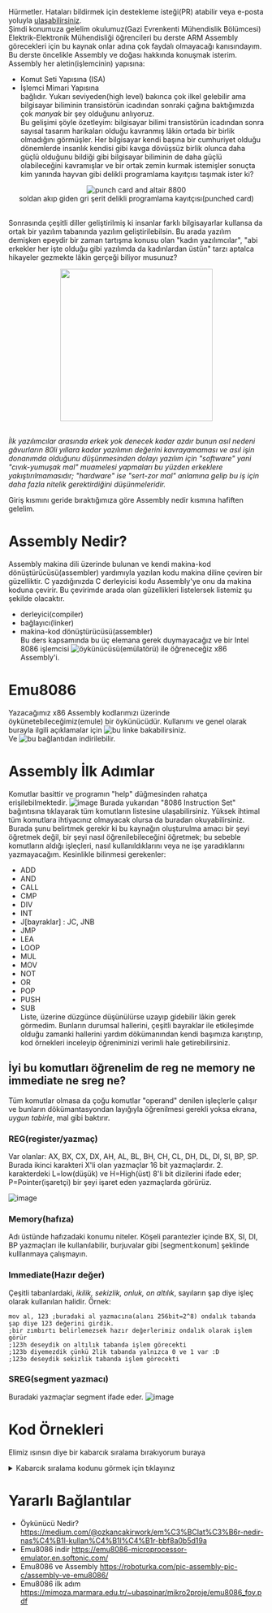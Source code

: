 Hürmetler. Hataları bildirmek için destekleme isteği(PR) atabilir veya e-posta yoluyla <a href="mailto:alpkut55@gmail.com">ulaşabilirsiniz</a>.<br/>
Şimdi konumuza gelelim okulumuz(Gazi Evrenkenti Mühendislik Bölümcesi) Elektrik-Elektronik Mühendisliği öğrencileri bu derste ARM Assembly görecekleri için bu kaynak onlar adına çok faydalı olmayacağı kanısındayım.
Bu derste öncelikle Assembly ve doğası hakkında konuşmak isterim. Assembly her aletin(işlemcinin) yapısına:
- Komut Seti Yapısına (ISA)
- İşlemci Mimari Yapısına<br/>
bağlıdır. Yukarı seviyeden(high level) bakınca çok ilkel gelebilir ama bilgisayar biliminin transistörün icadından sonraki çağına baktığımızda çok *manyak* bir şey olduğunu anlıyoruz.<br>
Bu gelişimi şöyle özetleyim: bilgisayar bilimi transistörün icadından sonra sayısal tasarım harikaları olduğu kavranmış lâkin ortada bir birlik olmadığını görmüşler. Her bilgisayar kendi başına bir cumhuriyet olduğu dönemlerde insanlık kendisi gibi kavga dövüşsüz birlik olunca daha güçlü olduğunu bildiği gibi bilgisayar biliminin de daha güçlü olabileceğini kavramışlar ve bir ortak zemin kurmak istemişler sonuçta kim yanında hayvan gibi delikli programlama kayıtçısı taşımak ister ki?<br>
<div style="margin-left:auto,margin-right: auto" align="center"><img src="https://i.ytimg.com/vi/wALFrUd6Ttw/hqdefault.jpg" alt="punch card and altair 8800"><br/>soldan akıp giden gri şerit delikli programlama kayıtçısı(punched card)<img/></div><br/>

Sonrasında çeşitli diller geliştirilmiş ki insanlar farklı bilgisayarlar kullansa da ortak bir yazılım tabanında yazılım geliştirilebilsin. Bu arada yazılım demişken epeydir bir zaman tartışma konusu olan "kadın yazılımcılar", "abi erkekler her işte olduğu gibi yazılımda da kadınlardan üstün" tarzı aptalca hikayeler gezmekte lâkin gerçeği biliyor musunuz?<br/>

<div style="margin-left:auto,margin-right: auto" align="center"><img width="300" src="https://media1.tenor.com/images/0d0077a13fff517c97916da3ccb27ec8/tenor.gif?itemid=17051074"/></div></br>

_İlk yazılımcılar arasında erkek yok denecek kadar azdır bunun  asıl nedeni gâvurların 80li yıllara kadar yazılımın değerini kavrayamaması ve asıl işin donanımda olduğunu düşünmesinden dolayı yazılım için "software" yani "cıvık-yumuşak mal" muamelesi yapmaları bu yüzden erkeklere yakıştırılmamasıdır; "hardware" ise "sert-zor mal" anlamına gelip bu iş için daha fazla nitelik gerektirdiğini düşünmeleridir._</br>

Giriş kısmını geride bıraktığımıza göre Assembly nedir kısmına hafiften gelelim.

# Assembly Nedir?
Assembly makina dili üzerinde bulunan ve kendi makina-kod dönüştürücüsü(assembler) yardımıyla yazılan kodu makina diline çeviren bir güzelliktir. C yazdığınızda C derleyicisi kodu Assembly'ye onu da makina koduna çevirir. Bu çevirimde arada olan güzellikleri listelersek listemiz şu şekilde olacaktır.
- derleyici(compiler)
- bağlayıcı(linker) 
- makina-kod dönüştürücüsü(assembler)<br/>
Bu ders kapsamında bu üç elemana gerek duymayacağız ve bir Intel 8086 işlemcisi ![öykünücüsü(emülatörü)](https://medium.com/@ozkancakirwork/em%C3%BClat%C3%B6r-nedir-nas%C4%B1l-kullan%C4%B1l%C4%B1r-bbf8a0b5d19a) ile öğreneceğiz x86 Assembly'i.

# Emu8086
Yazacağımız x86 Assembly kodlarımızı üzerinde öykünetebileceğimiz(emule) bir öykünücüdür. Kullanımı ve genel olarak burayla ilgili açıklamalar için ![bu linke](https://roboturka.com/pic-assembly-pic-c/assembly-ve-emu8086/) bakabilirsiniz.</br>
Ve ![bu bağlantı](https://emu8086-microprocessor-emulator.en.softonic.com/)dan indirilebilir.

# Assembly İlk Adımlar
Komutlar basittir ve programın "help" düğmesinden rahatça erişilebilmektedir.
![image](https://user-images.githubusercontent.com/44534126/113336434-16312e80-932f-11eb-96c6-66de733c2bb8.png)
Burada yukarıdan "8086 Instruction Set" bağıntısına tıklayarak tüm komutların listesine ulaşabilirsiniz.
Yüksek ihtimal tüm komutlara ihtiyacınız olmayacak olursa da buradan okuyabilirsiniz.
Burada şunu belirtmek gerekir ki bu kaynağın oluşturulma amacı bir şeyi öğretmek değil, bir şeyi nasıl öğrenilebileceğini öğretmek; bu sebeble komutların aldığı işleçleri, nasıl kullanıldıklarını veya ne işe yaradıklarını yazmayacağım.
Kesinlikle bilinmesi gerekenler:
- ADD
- AND
- CALL
- CMP
- DIV
- INT
- J[bayraklar] : JC, JNB
- JMP
- LEA
- LOOP
- MUL
- MOV
- NOT
- OR
- POP
- PUSH
- SUB
<br/>Liste, üzerine düzgünce düşünülürse uzayıp gidebilir lâkin gerek görmedim. Bunların durumsal hallerini, çeşitli bayraklar ile etkileşimde olduğu zamanki hallerini yardım dökümanından kendi başımıza karıştırıp, kod örnekleri inceleyip öğreniminizi verimli hale getirebilirsiniz.

## İyi bu komutları öğrenelim de reg ne memory ne immediate ne sreg ne?
Tüm komutlar olmasa da çoğu komutlar "operand" denilen işleçlerle çalışır ve bunların dökümantasyondan layığıyla öğrenilmesi gerekli yoksa ekrana, _uygun tabirle_, mal gibi baktırır. 

### REG(register/yazmaç) 
Var olanlar: AX, BX, CX, DX, AH, AL, BL, BH, CH, CL, DH, DL, DI, SI, BP, SP.
Burada ikinci karakteri X'li olan yazmaçlar 16 bit yazmaçlardır. 2. karakterdeki L=low(düşük) ve H=High(üst) 8'li bit dizilerini ifade eder; P=Pointer(işaretçi) bir şeyi işaret eden yazmaçlarda görürüz.

![image](https://user-images.githubusercontent.com/44534126/113339744-9e193780-9333-11eb-9d17-dbb3fd69ee22.png)

### Memory(hafıza)
Adı üstünde hafızadaki konumu niteler. Köşeli parantezler içinde  BX, SI, DI, BP yazmaçları ile kullanılabilir, burjuvalar gibi [segment:konum] şeklinde kulllanmaya çalışmayın.  

### Immediate(Hazır değer)
Çeşitli tabanlardaki, _ikilik, sekizlik, onluk, on altılık_, sayıların şap diye işleç olarak kullanılan halidir.
Örnek:
```assembly
mov al, 123 ;buradaki al yazmacına(alanı 256bit=2^8) ondalık tabanda şap diye 123 değerini girdik.
;bir zımbırtı belirlemezsek hazır değerlerimiz ondalık olarak işlem görür
;123h deseydik on altılık tabanda işlem görecekti
;123b diyemezdik çünkü 2lik tabanda yalnızca 0 ve 1 var :D
;123o deseydik sekizlik tabanda işlem görecekti
```
### SREG(segment yazmacı)
Buradaki yazmaçlar segment ifade eder.
![image](https://user-images.githubusercontent.com/44534126/113344836-48945900-933a-11eb-83a7-e5874600bcc6.png)


# Kod Örnekleri
Elimiz ısınsın diye bir kabarcık sıralama bırakıyorum buraya

<details><summary>Kabarcık sıralama kodunu görmek için tıklayınız</summary>
<p>
Buyrunuz

```assembly
org 100h ; programı başlatmak için
lea bx, dizi ; dizi adlı değişkenin ilk elemanının adresini bx'e atadık
mov si, 0 ; indexleri gezmek için si yazmacını kullandık
mov cx, 0 ; burada loop kullanmak istemediğim için cx = 0 ataması gerçekleştirdim,
          ; peki loop kullansaydım buraya ihtiyaç var mıydı?
          ; yoksa varsa gene 0 mı olması gerekirdi?
          
karsilastir: ; okunabilirliği arttırmak ve oradan oraya zıplamak için etiket(label)li çalıştık
    mov al, [bx+si]     ; al = dizi[i] buradaki si=i
    inc si              ; i++
    mov dl, [bx+si]     ; dl = dizi[++i]
    cmp al, dl          ; al-dl ? Bayraklara düşecek sonuçlar
    jg  degistir        ; "Jump Greater" ilk işleç daha büyükse atla anlamına gelir: (ZF = 0) ve (SF = OF) 
    jmp bakiver         ; eğer ilk işleç daha büyük değilse "bakiver" etiketine atlanacak
    
degistir:               ; değerleri değiştiriyoruz
    dec si              ; si yazmacındaki değer 1 azalacak
    mov [bx+si], dl     
    inc si
    mov [bx+si], al
    jmp bakiver
    
bakiver:
    mov ax, 4           ; son indexi olan 4
    cmp ax, si          ; si yazmacındaki değer index kontrolu için
    jg karsilastir      ; index kontrolu
    inc cx              ; her tur sonu cx yazmacındaki değer kaçıncı turda olunduğunun kontrolu için
    mov si, cx          ; her tur sonu bir sonraki tur değerinden çizgisel taramaya devam ediyor
    cmp cx, 4           ; son turu olan 4'ü kontrol ediyor 
    jg bitir
    
bitir:
    ret
    
dizi db 1,3,2,5,4       ; byte dizisi - buradaki db ifadesi "DefineByte" anlamına gelmektedir. 
end
```
</p>
</details>


# Yararlı Bağlantılar
- Öykünücü Nedir? https://medium.com/@ozkancakirwork/em%C3%BClat%C3%B6r-nedir-nas%C4%B1l-kullan%C4%B1l%C4%B1r-bbf8a0b5d19a
- Emu8086 indir https://emu8086-microprocessor-emulator.en.softonic.com/
- Emu8086 ve Assembly https://roboturka.com/pic-assembly-pic-c/assembly-ve-emu8086/
- Emu8086 ilk adım https://mimoza.marmara.edu.tr/~ubaspinar/mikro2proje/emu8086_foy.pdf

